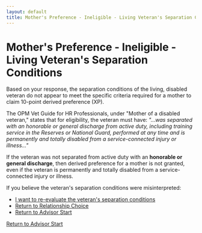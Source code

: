 ```yaml
---
layout: default
title: Mother's Preference - Ineligible - Living Veteran's Separation Conditions
---
```


# Mother's Preference - Ineligible - Living Veteran's Separation Conditions

Based on your response, the separation conditions of the living, disabled veteran do not appear to meet the specific criteria required for a mother to claim 10-point derived preference (XP).

The OPM Vet Guide for HR Professionals, under "Mother of a disabled veteran," states that for eligibility, the veteran must have:
*"...was separated with an honorable or general discharge from active duty, including training service in the Reserves or National Guard, performed at any time and is permanently and totally disabled from a service-connected injury or illness..."*

If the veteran was not separated from active duty with an **honorable or general discharge**, then derived preference for a mother is not granted, even if the veteran is permanently and totally disabled from a service-connected injury or illness.

If you believe the veteran's separation conditions were misinterpreted:
*   [I want to re-evaluate the veteran's separation conditions](./derived_mother_living_vetseparation.md)
*   [Return to Relationship Choice](./derived_intro.md)
*   [Return to Advisor Start](./start.md)

[Return to Advisor Start](./start.md)

